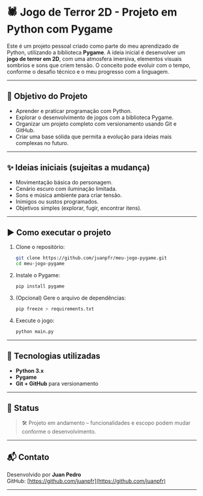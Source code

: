 
# 🕷️ Jogo de Terror 2D - Projeto em Python com Pygame

Este é um projeto pessoal criado como parte do meu aprendizado de Python, utilizando a biblioteca **Pygame**. A ideia inicial é desenvolver um **jogo de terror em 2D**, com uma atmosfera imersiva, elementos visuais sombrios e sons que criem tensão. O conceito pode evoluir com o tempo, conforme o desafio técnico e o meu progresso com a linguagem.

---

## 🎯 Objetivo do Projeto

- Aprender e praticar programação com Python.
- Explorar o desenvolvimento de jogos com a biblioteca Pygame.
- Organizar um projeto completo com versionamento usando Git e GitHub.
- Criar uma base sólida que permita a evolução para ideias mais complexas no futuro.

---

## ✨ Ideias iniciais (sujeitas a mudança)

- Movimentação básica do personagem.
- Cenário escuro com iluminação limitada.
- Sons e música ambiente para criar tensão.
- Inimigos ou sustos programados.
- Objetivos simples (explorar, fugir, encontrar itens).

---

## ▶️ Como executar o projeto

1. Clone o repositório:
   ```bash
   git clone https://github.com/juanpfr/meu-jogo-pygame.git
   cd meu-jogo-pygame
   ```

2. Instale o Pygame:
   ```bash
   pip install pygame
   ```

3. (Opcional) Gere o arquivo de dependências:
   ```bash
   pip freeze > requirements.txt
   ```

4. Execute o jogo:
   ```bash
   python main.py
   ```

---

## 🔧 Tecnologias utilizadas

- **Python 3.x**
- **Pygame**
- **Git + GitHub** para versionamento

---

## 📌 Status

> 🛠️ Projeto em andamento – funcionalidades e escopo podem mudar conforme o desenvolvimento.

---

## 📬 Contato

Desenvolvido por **Juan Pedro**  
GitHub: [https://github.com/juanpfr](https://github.com/juanpfr)

---
